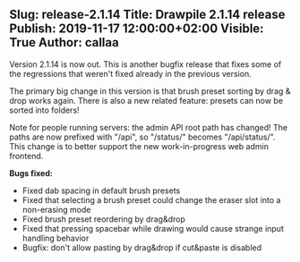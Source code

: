 Slug: release-2.1.14
Title: Drawpile 2.1.14 release
Publish: 2019-11-17 12:00:00+02:00
Visible: True
Author: callaa
---

Version 2.1.14 is now out. This is another bugfix release that fixes some of the regressions that weren't fixed already in the previous version.

The primary big change in this version is that brush preset sorting by drag & drop works again. There is also a new related feature: presets can now be sorted into folders!

Note for people running servers: the admin API root path has changed! The paths are now prefixed with "/api", so "/status/" becomes "/api/status/". This change is to better support the new work-in-progress web admin frontend.

**Bugs fixed:**

 * Fixed dab spacing in default brush presets
 * Fixed that selecting a brush preset could change the eraser slot into a non-erasing mode
 * Fixed brush preset reordering by drag&drop
 * Fixed that pressing spacebar while drawing would cause strange input handling behavior
 * Bugfix: don't allow pasting by drag&drop if cut&paste is disabled

